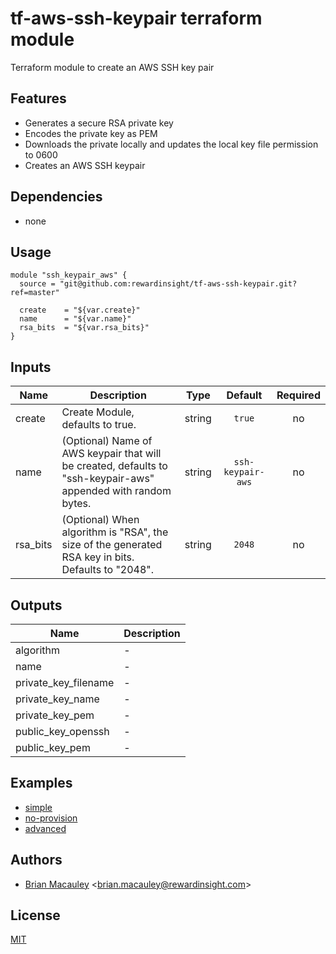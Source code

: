 # tf-aws-ssh-keypair terraform module

Terraform module to create an AWS SSH key pair

## Features
* Generates a secure RSA private key
* Encodes the private key as PEM
* Downloads the private locally and updates the local key file permission to 0600
* Creates an AWS SSH keypair

## Dependencies
* none

## Usage
```
module "ssh_keypair_aws" {
  source = "git@github.com:rewardinsight/tf-aws-ssh-keypair.git?ref=master"

  create    = "${var.create}"
  name      = "${var.name}"
  rsa_bits  = "${var.rsa_bits}"
}

```


## Inputs
| Name | Description | Type | Default | Required |
|------|-------------|:----:|:-----:|:-----:|
| create | Create Module, defaults to true. | string | `true` | no |
| name | (Optional) Name of AWS keypair that will be created, defaults to "ssh-keypair-aws" appended with random bytes. | string | `ssh-keypair-aws` | no |
| rsa\_bits | (Optional) When algorithm is "RSA", the size of the generated RSA key in bits. Defaults to "2048". | string | `2048` | no |

## Outputs
| Name | Description |
|------|-------------|
| algorithm | - |
| name | - |
| private\_key\_filename | - |
| private\_key\_name | - |
| private\_key\_pem | - |
| public\_key\_openssh | - |
| public\_key\_pem | - |


## Examples
* [simple](/examples/simple)
* [no-provision](/examples/no-provision)
* [advanced](/examples/advanced)

## Authors
* [Brian Macauley](https://github.com/bmacauley-reward) &lt;brian.macauley@rewardinsight.com&gt;

## License
[MIT](/LICENSE)

